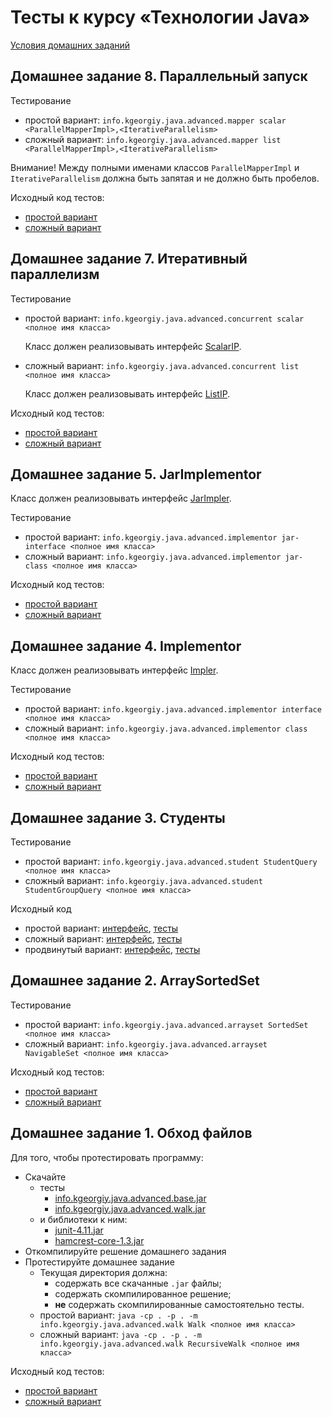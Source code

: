 # Тесты к курсу «Технологии Java»

[Условия домашних заданий](http://www.kgeorgiy.info/courses/java-advanced/homeworks.html)


## Домашнее задание 8. Параллельный запуск

Тестирование

 * простой вариант:
    ```info.kgeorgiy.java.advanced.mapper scalar <ParallelMapperImpl>,<IterativeParallelism>```
 * сложный вариант:
    ```info.kgeorgiy.java.advanced.mapper list <ParallelMapperImpl>,<IterativeParallelism>```

Внимание! Между полными именами классов `ParallelMapperImpl` и `IterativeParallelism`
должна быть запятая и не должно быть пробелов.

Исходный код тестов:

* [простой вариант](modules/info.kgeorgiy.java.advanced.mapper/info/kgeorgiy/java/advanced/mapper/ScalarMapperTest.java)
* [сложный вариант](modules/info.kgeorgiy.java.advanced.mapper/info/kgeorgiy/java/advanced/mapper/ListMapperTest.java)


## Домашнее задание 7. Итеративный параллелизм

Тестирование

 * простой вариант:
   ```info.kgeorgiy.java.advanced.concurrent scalar <полное имя класса>```

   Класс должен реализовывать интерфейс
   [ScalarIP](modules/info.kgeorgiy.java.advanced.concurrent/info/kgeorgiy/java/advanced/concurrent/ScalarIP.java).

 * сложный вариант:
   ```info.kgeorgiy.java.advanced.concurrent list <полное имя класса>```

   Класс должен реализовывать интерфейс
   [ListIP](modules/info.kgeorgiy.java.advanced.concurrent/info/kgeorgiy/java/advanced/concurrent/ListIP.java).

Исходный код тестов:

* [простой вариант](modules/info.kgeorgiy.java.advanced.concurrent/info/kgeorgiy/java/advanced/concurrent/ScalarIPTest.java)
* [сложный вариант](modules/info.kgeorgiy.java.advanced.concurrent/info/kgeorgiy/java/advanced/concurrent/ListIPTest.java)


## Домашнее задание 5. JarImplementor

Класс должен реализовывать интерфейс
[JarImpler](modules/info.kgeorgiy.java.advanced.implementor/info/kgeorgiy/java/advanced/implementor/JarImpler.java).

Тестирование

 * простой вариант:
    ```info.kgeorgiy.java.advanced.implementor jar-interface <полное имя класса>```
 * сложный вариант:
    ```info.kgeorgiy.java.advanced.implementor jar-class <полное имя класса>```

Исходный код тестов:

* [простой вариант](modules/info.kgeorgiy.java.advanced.implementor/info/kgeorgiy/java/advanced/implementor/InterfaceJarImplementorTest.java)
* [сложный вариант](modules/info.kgeorgiy.java.advanced.implementor/info/kgeorgiy/java/advanced/implementor/ClassJarImplementorTest.java)


## Домашнее задание 4. Implementor

Класс должен реализовывать интерфейс
[Impler](modules/info.kgeorgiy.java.advanced.implementor/info/kgeorgiy/java/advanced/implementor/Impler.java).

Тестирование

 * простой вариант:
    ```info.kgeorgiy.java.advanced.implementor interface <полное имя класса>```
 * сложный вариант:
    ```info.kgeorgiy.java.advanced.implementor class <полное имя класса>```

Исходный код тестов:

* [простой вариант](modules/info.kgeorgiy.java.advanced.implementor/info/kgeorgiy/java/advanced/implementor/InterfaceImplementorTest.java)
* [сложный вариант](modules/info.kgeorgiy.java.advanced.implementor/info/kgeorgiy/java/advanced/implementor/ClassImplementorTest.java)


## Домашнее задание 3. Студенты

Тестирование

 * простой вариант:
    ```info.kgeorgiy.java.advanced.student StudentQuery <полное имя класса>```
 * сложный вариант:
    ```info.kgeorgiy.java.advanced.student StudentGroupQuery <полное имя класса>```

Исходный код

 * простой вариант:
    [интерфейс](modules/info.kgeorgiy.java.advanced.student/info/kgeorgiy/java/advanced/student/StudentQuery.java),
    [тесты](modules/info.kgeorgiy.java.advanced.student/info/kgeorgiy/java/advanced/student/FullStudentQueryTest.java)
 * сложный вариант:
    [интерфейс](modules/info.kgeorgiy.java.advanced.student/info/kgeorgiy/java/advanced/student/StudentGroupQuery.java),
    [тесты](modules/info.kgeorgiy.java.advanced.student/info/kgeorgiy/java/advanced/student/FullStudentGroupQueryTest.java)
 * продвинутый вариант:
    [интерфейс](modules/info.kgeorgiy.java.advanced.student/info/kgeorgiy/java/advanced/student/AdvancedStudentGroupQuery.java),
    [тесты](modules/info.kgeorgiy.java.advanced.student/info/kgeorgiy/java/advanced/student/AdvancedStudentGroupQueryTest.java)


## Домашнее задание 2. ArraySortedSet

Тестирование

 * простой вариант:
    ```info.kgeorgiy.java.advanced.arrayset SortedSet <полное имя класса>```
 * сложный вариант:
    ```info.kgeorgiy.java.advanced.arrayset NavigableSet <полное имя класса>```

Исходный код тестов:

 * [простой вариант](modules/info.kgeorgiy.java.advanced.arrayset/info/kgeorgiy/java/advanced/arrayset/SortedSetTest.java)
 * [сложный вариант](modules/info.kgeorgiy.java.advanced.arrayset/info/kgeorgiy/java/advanced/arrayset/NavigableSetTest.java)


## Домашнее задание 1. Обход файлов

Для того, чтобы протестировать программу:

 * Скачайте
    * тесты
        * [info.kgeorgiy.java.advanced.base.jar](artifacts/info.kgeorgiy.java.advanced.base.jar)
        * [info.kgeorgiy.java.advanced.walk.jar](artifacts/info.kgeorgiy.java.advanced.walk.jar)
    * и библиотеки к ним:
        * [junit-4.11.jar](lib/junit-4.11.jar)
        * [hamcrest-core-1.3.jar](lib/hamcrest-core-1.3.jar)
 * Откомпилируйте решение домашнего задания
 * Протестируйте домашнее задание
    * Текущая директория должна:
       * содержать все скачанные `.jar` файлы;
       * содержать скомпилированное решение;
       * __не__ содержать скомпилированные самостоятельно тесты.
    * простой вариант:
        ```java -cp . -p . -m info.kgeorgiy.java.advanced.walk Walk <полное имя класса>```
    * сложный вариант:
        ```java -cp . -p . -m info.kgeorgiy.java.advanced.walk RecursiveWalk <полное имя класса>```

Исходный код тестов:

 * [простой вариант](modules/info.kgeorgiy.java.advanced.walk/info/kgeorgiy/java/advanced/walk/WalkTest.java)
 * [сложный вариант](modules/info.kgeorgiy.java.advanced.walk/info/kgeorgiy/java/advanced/walk/RecursiveWalkTest.java)